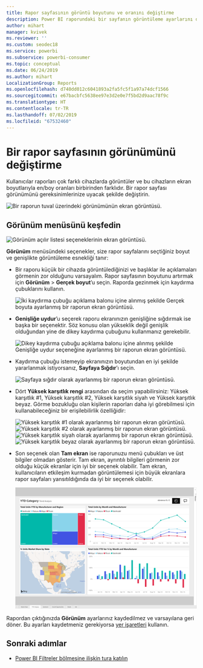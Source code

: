 ```yaml
---
title: Rapor sayfasının görüntü boyutunu ve oranını değiştirme
description: Power BI raporundaki bir sayfanın görüntüleme ayarlarını değiştirme
author: mihart
manager: kvivek
ms.reviewer: ''
ms.custom: seodec18
ms.service: powerbi
ms.subservice: powerbi-consumer
ms.topic: conceptual
ms.date: 06/24/2019
ms.author: mihart
LocalizationGroup: Reports
ms.openlocfilehash: d740dd012c6041893a2fa5fc5f1a97a74dcf1566
ms.sourcegitcommit: e67bacbfc5638ee97e3d2e0e7f5bd2d9aac78f9c
ms.translationtype: HT
ms.contentlocale: tr-TR
ms.lasthandoff: 07/02/2019
ms.locfileid: "67532460"
---
```

# <a name="change-the-display-of-a-report-page"></a>Bir rapor sayfasının görünümünü değiştirme

Kullanıcılar raporları çok farklı cihazlarda görüntüler ve bu cihazların ekran boyutlarıyla en/boy oranları birbirinden farklıdır. Bir rapor sayfası görünümünü gereksinimlerinize uyacak şekilde değiştirin.

![Bir raporun tuval üzerindeki görünümünün ekran görüntüsü.](media/end-user-report-view/power-bi-report.png)

## <a name="explore-the-view-menu"></a>Görünüm menüsünü keşfedin

![Görünüm açılır listesi seçeneklerinin ekran görüntüsü.](media/end-user-report-view/power-bi-view-menu.png)


**Görünüm** menüsündeki seçenekler, size rapor sayfalarını seçtiğiniz boyut ve genişlikte görüntüleme esnekliği tanır:

- Bir raporu küçük bir cihazda görüntülediğinizi ve başlıklar ile açıklamaları görmenin zor olduğunu varsayalım.  Rapor sayfasının boyutunu artırmak için **Görünüm** > **Gerçek boyut**’u seçin. Raporda gezinmek için kaydırma çubuklarını kullanın.

    ![İki kaydırma çubuğu açıklama balonu içine alınmış şekilde Gerçek boyuta ayarlanmış bir raporun ekran görüntüsü.](media/end-user-report-view/power-bi-actual-size-new.png)

- **Genişliğe uydur**’u seçerek raporu ekranınızın genişliğine sığdırmak ise başka bir seçenektir. Söz konusu olan yükseklik değil genişlik olduğundan yine de dikey kaydırma çubuğunu kullanmanız gerekebilir.

  ![Dikey kaydırma çubuğu açıklama balonu içine alınmış şekilde Genişliğe uydur seçeneğine ayarlanmış bir raporun ekran görüntüsü.](media/end-user-report-view/power-bi-fit-to-width-new.png)

- Kaydırma çubuğu istemeyip ekranınızın boyutundan en iyi şekilde yararlanmak istiyorsanız, **Sayfaya Sığdır**’ı seçin.

   ![Sayfaya sığdır olarak ayarlanmış bir raporun ekran görüntüsü.](media/end-user-report-view/power-bi-fit-to-width.png)

- Dört **Yüksek karşıtlık rengi** arasından da seçim yapabilirsiniz: Yüksek karşıtlık #1, Yüksek karşıtlık #2, Yüksek karşıtlık siyah ve Yüksek karşıtlık beyaz. Görme bozukluğu olan kişilerin raporları daha iyi görebilmesi için kullanabileceğiniz bir erişilebilirlik özelliğidir:

    ![Yüksek karşıtlık #1 olarak ayarlanmış bir raporun ekran görüntüsü.](media/end-user-report-view/power-bi-high-contrast-1.png)![Yüksek karşıtlık #2 olarak ayarlanmış bir raporun ekran görüntüsü.](media/end-user-report-view/power-bi-high-contrast-2.png)
    ![Yüksek karşıtlık siyah olarak ayarlanmış bir raporun ekran görüntüsü.](media/end-user-report-view/power-bi-high-contrast-black.png)![Yüksek karşıtlık beyaz olarak ayarlanmış bir raporun ekran görüntüsü.](media/end-user-report-view/power-bi-high-contrast-white.png)

- Son seçenek olan **Tam ekran** ise raporunuzu menü çubukları ve üst bilgiler olmadan gösterir. Tam ekran, ayrıntılı bilgileri görmenin zor olduğu küçük ekranlar için iyi bir seçenek olabilir.  Tam ekran, kullanıcıların etkileşim kurmadan görüntülemesi için büyük ekranlara rapor sayfaları yansıtıldığında da iyi bir seçenek olabilir.  

    ![Tam ekran modunda görüntülenen rapor](media/end-user-report-view/power-bi-full-screen.png)

Rapordan çıktığınızda **Görünüm** ayarlarınız kaydedilmez ve varsayılana geri döner. Bu ayarları kaydetmeniz gerekiyorsa [yer işaretleri](end-user-bookmarks.md) kullanın.

## <a name="next-steps"></a>Sonraki adımlar

* [Power BI Filtreler bölmesine ilişkin tura katılın](end-user-report-filter.md)